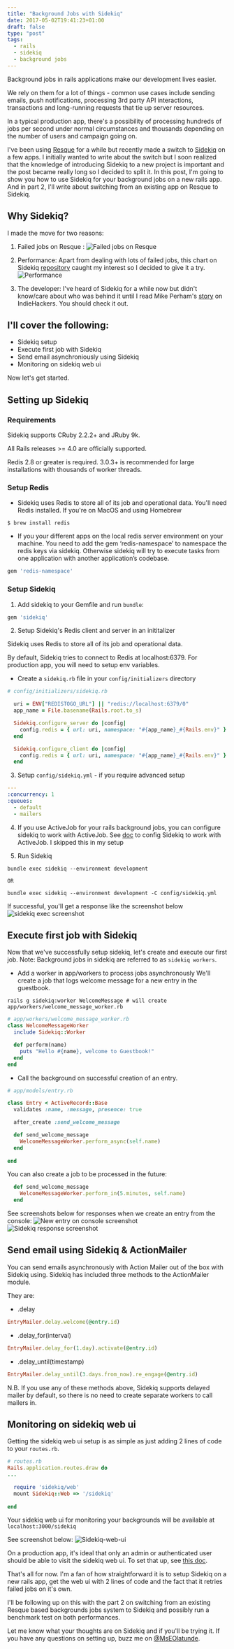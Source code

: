 ```yaml
---
title: "Background Jobs with Sidekiq"
date: 2017-05-02T19:41:23+01:00
draft: false
type: "post"
tags: 
  - rails
  - sidekiq
  - background jobs
---
```


Background jobs in rails applications make our development lives easier. 

We rely on them for a lot of things - common use cases include sending emails, push notifications, processing 3rd party API interactions, transactions and long-running requests that tie up server resources.

In a typical production app, there's a possibility of processing hundreds of jobs per second under normal circumstances and thousands depending on the number of users and campaign going on.

I've been using [Resque](https://github.com/resque/resque) for a while but recently made a switch to [Sidekiq](https://github.com/mperham/sidekiq) on a few apps. I initially wanted to write about the switch but I soon realized that the knowledge of introducing Sidekiq to a new project is important and the post became really long so I decided to split it. In this post, I'm going to show you how to use Sidekiq for your background jobs on a new rails app. And in part 2, I'll write about switching from an existing app on Resque to Sidekiq.

## Why Sidekiq?
I made the move for two reasons:

  1. Failed jobs on Resque : 
![Failed jobs on Resque](/images/resquefailedjobs.png)
  
  2. Performance: Apart from dealing with lots of failed jobs, this chart on  Sidekiq [repository](https://github.com/mperham/sidekiq#performance) caught my interest so I decided to give it a try.
![Performance](/images/sidekiqperformance.png)

  3. The developer: I've heard of Sidekiq for a while now but didn't know/care about who was behind it until I read Mike Perham's [story](https://www.indiehackers.com/businesses/sidekiq) on IndieHackers. You should check it out.

## I'll cover the following:
  - Sidekiq setup
  - Execute first job with Sidekiq
  - Send email asynchroniously using Sidekiq
  - Monitoring on sidekiq web ui

Now let's get started.

## Setting up Sidekiq
### Requirements

Sidekiq supports CRuby 2.2.2+ and JRuby 9k.

All Rails releases >= 4.0 are officially supported.

Redis 2.8 or greater is required. 3.0.3+ is recommended for large installations with thousands of worker threads.

### Setup Redis
  - Sidekiq uses Redis to store all of its job and operational data. You'll need Redis installed. If you're on MacOS and using Homebrew

```
$ brew install redis
```

   - If you your different apps on the local redis server environment on your machine. You need to add the gem ‘redis-namespace’ to namespace the redis keys via sidekiq.  Otherwise sidekiq will try to execute tasks from one application with another application’s codebase.

```ruby
gem 'redis-namespace'
```

### Setup Sidekiq

  1. Add sidekiq to your Gemfile and run `bundle`:

```ruby
gem 'sidekiq'
```

  2. Setup Sidekiq's Redis client and server in an inititalizer

Sidekiq uses Redis to store all of its job and operational data.

By default, Sidekiq tries to connect to Redis at localhost:6379. For production app, you will need to setup env variables.
  
  - Create a `sidekiq.rb` file in your  `config/initializers` directory

```ruby
# config/initializers/sidekiq.rb

  uri = ENV["REDISTOGO_URL"] || "redis://localhost:6379/0"
  app_name = File.basename(Rails.root.to_s)

  Sidekiq.configure_server do |config|
    config.redis = { url: uri, namespace: "#{app_name}_#{Rails.env}" }
  end

  Sidekiq.configure_client do |config|
    config.redis = { url: uri, namespace: "#{app_name}_#{Rails.env}" }
  end

```

  3. Setup `config/sidekiq.yml` - if you require advanced setup

```yaml
---
:concurrency: 1
:queues:
  - default
  - mailers
```

  4. If you use ActiveJob for your rails background jobs, you can configure sidekiq to work with ActiveJob. See [doc](https://github.com/mperham/sidekiq/wiki/Active+Job) to config Sidekiq to work with ActiveJob. I skipped this in my setup


  5. Run Sidekiq

```
bundle exec sidekiq --environment development

OR

bundle exec sidekiq --environment development -C config/sidekiq.yml

```
If successful, you'll get a response like the screenshot below
![sidekiq exec screenshot](images/sidekiq-exec-screenshot.png)

## Execute first job with Sidekiq

Now that we've successfully setup sidekiq, let's create and execute our first job. Note: Background jobs in sidekiq are referred to as `sidekiq workers`. 

  - Add a worker in app/workers to process jobs asynchronously
  We'll create a job that logs welcome message for a new entry in the guestbook.
```
rails g sidekiq:worker WelcomeMessage # will create app/workers/welcome_message_worker.rb
```

```ruby
# app/workers/welcome_message_worker.rb
class WelcomeMessageWorker
  include Sidekiq::Worker

  def perform(name)
    puts "Hello #{name}, welcome to Guestbook!"
  end
end

```

  - Call the background on successful creation of an entry.

```ruby
# app/models/entry.rb

class Entry < ActiveRecord::Base
  validates :name, :message, presence: true

  after_create :send_welcome_message

  def send_welcome_message
    WelcomeMessageWorker.perform_async(self.name)
  end
  
end
```

You can also create a job to be processed in the future:

```ruby
  def send_welcome_message
    WelcomeMessageWorker.perform_in(5.minutes, self.name)
  end
```
See screenshots below for responses when we create an entry from the console:
![New entry on console screenshot](images/new-entry-screenshot.png)
![Sidekiq response screenshot](images/sidekiq-response-screenshot.png)

## Send email using Sidekiq & ActionMailer

You can send emails asynchronously with Action Mailer out of the box with Sidekiq using. Sidekiq has included three methods to the ActionMailer module.

They are:

 - .delay
```ruby
EntryMailer.delay.welcome(@entry.id)
```

  - .delay_for(interval)
```ruby
EntryMailer.delay_for(1.day).activate(@entry.id)
```
 
 - .delay_until(timestamp)
```ruby
EntryMailer.delay_until(3.days.from_now).re_engage(@entry.id)
```

N.B. If you use any of these methods above, Sidekiq supports delayed mailer by default, so there is no need to create separate workers to call mailers in.

## Monitoring on sidekiq web ui

Getting the sidekiq web ui setup is as simple as just adding 2 lines of code to your `routes.rb`.

```ruby
# routes.rb
Rails.application.routes.draw do
...

  require 'sidekiq/web'
  mount Sidekiq::Web => '/sidekiq'
  
end
```
Your sidekiq web ui for monitoring your backgrounds will be available at `localhost:3000/sidekiq`

See screenshot below:
![Sidekiq-web-ui](images/sidekiq-web-ui.png)

On a production app, it's ideal that only an admin or authenticated user should be able to visit the sidekiq web ui. To set that up, see [this doc](https://github.com/mperham/sidekiq/wiki/Monitoring#authentication).

That's all for now. I'm a fan of how straightforward it is to setup Sidekiq on a new rails app, get the web ui with 2 lines of code and the fact that it retries failed jobs on it's own. 

I'll be following up on this with the part 2 on switching from an existing Resque based backgrounds jobs system to Sidekiq and possibly run a benchmark test on both performances.

Let me know what your thoughts are on Sidekiq and if you'll be trying it. If you have any questions on setting up, buzz me on [@MsEOlatunde](https://twitter.com/MsEOlatunde). 




